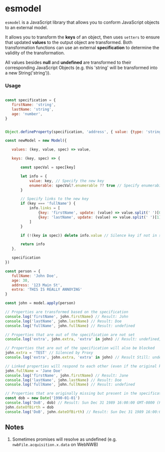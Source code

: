 # esmodel
 `esmodel`  is a JavaScript library that allows you to conform JavaScript objects to an external model. 

 It allows you to transform the **keys** of an object, then uses `setters` to ensure that updated **values** to the output object are transformed. Both transformation functions can use an external **specification** to determine the validity of the transformation.

 All values besides **null** and **undefined** are transformed to their corresponding JavaScript Objects (e.g. this 'string' will be transformed into a new String('string')).
 
 ### Usage

 ```js

 const specification = {
    firstName: 'string',
    lastName: 'string',
    age: 'number',
}


Object.defineProperty(specification, 'address', { value: {type: 'string'} })

const newModel = new Model({

    values: (key, value, spec) => value,

    keys: (key, spec) => {

        const specVal = spec[key]

        let info = {
            value: key, // Specify the new key
            enumerable: specVal?.enumerable ?? true // Specify enumerability
        }

        // Specify links to the new key
        if (key === 'fullName') {
            info.links = [
                {key: 'firstName', update: (value) => value.split(' ')[0]}, 
                {key: 'lastName', update: (value) => value.split(' ')[1]}, 
            ]
        }

        if (!(key in spec)) delete info.value // Silence key if not in spec

        return info
    },

    specification
})

const person = {
    fullName: 'John Doe',
    age: 30,
    address: '123 Main St',
    extra: 'THIS IS REALLY ANNOYING'
}

const john = model.apply(person)

// Properties are transformed based on the specification
console.log('firstName', john.firstName) // Result: John
console.log('lastName', john.lastName) // Result: Doe
console.log('fullName', john.fullName) // Result: undefined

// Properties that are out of the specification are not set
console.log('extra', john.extra, 'extra' in john) // Result: undefined, false

// Properties that are out of the specification will also be blocked
john.extra = 'TEST' // Silenced by Proxy
console.log('extra', john.extra, 'extra' in john) // Result Still: undefined, false

// Linked properties will respond to each other (even if the original key is not in the specification)
john.fullName = 'Jane Doe'
console.log('firstName', john.firstName) // Result: Jane
console.log('lastName', john.lastName) // Result: Doe
console.log('fullName', john.fullName) // Result: undefined

// Properties that are originally missing but present in the specification will be processed
const dob = new Date('1990-01-01')
console.log('DoB', dob) // Result: Sun Dec 31 1989 16:00:00 GMT-0800 (Pacific Standard Time)
john.dateOfBirth = dob
console.log('DoB', john.dateOfBirth) // Result: Sun Dec 31 1989 16:00:00 GMT-0800 (Pacific Standard Time)

```

## Notes
1. Sometimes promises will resolve as undefined (e.g. `nwbFile.acquisition.x.data` on WebNWB)